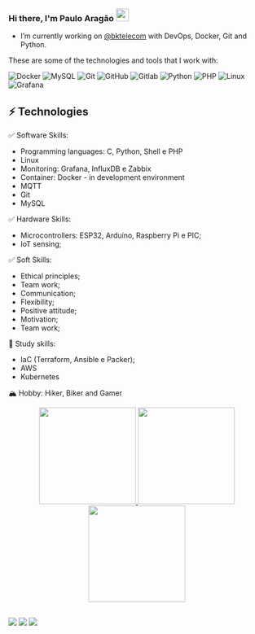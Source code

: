 ### Hi there, I'm Paulo Aragão <img src="https://media.giphy.com/media/hvRJCLFzcasrR4ia7z/giphy.gif" width="25px">

- I’m currently working on [@bktelecom](https://www.linkedin.com/company/bk-telecomunica%C3%A7%C3%B5es) with DevOps, Docker, Git and Python. 

These are some of the technologies and tools that I work with:

![Docker](https://img.shields.io/badge/-Docker-2496ED?style=flat-square&logo=docker&logoColor=white)
![MySQL](https://img.shields.io/badge/-MySQL-4479A1?style=flat-square&logo=mysql&logoColor=white)
![Git](https://img.shields.io/badge/-Git-black?style=flat-square&logo=git)
![GitHub](https://img.shields.io/badge/-Github-181717?style=flat-square&logo=github&logoColor=white)
![Gitlab](https://img.shields.io/badge/-Gitlab-FCA121?style=flat-square&logo=gitlab&logoColor=black)
![Python](https://img.shields.io/badge/-Python-3776AB?style=flat-square&logo=python&logoColor=white)
![PHP](https://img.shields.io/badge/-PHP-777BB4?style=flat-square&logo=php&logoColor=white)
![Linux](https://img.shields.io/badge/-Linux-FCC624?style=flat-square&logo=linux&logoColor=black)
![Grafana](https://img.shields.io/badge/-Grafana-F46800?style=flat-square&logo=grafana&logoColor=black)


## ⚡ Technologies
✅ Software Skills:
  - Programming languages: C, Python, Shell e PHP
  - Linux 
  - Monitoring: Grafana, InfluxDB e Zabbix
  - Container: Docker - in development environment
  - MQTT
  - Git
  - MySQL
 
✅ Hardware Skills:
  - Microcontrollers: ESP32, Arduíno, Raspberry Pi e PIC;
  - IoT sensing;

✅ Soft Skills:
  - Ethical principles;
  - Team work;
  - Communication;
  - Flexibility;
  - Positive attitude;
  - Motivation;
  - Team work;

🌱 Study skills:
  - IaC (Terraform, Ansible e Packer);
  - AWS
  - Kubernetes 

🏔️ Hobby: Hiker, Biker and Gamer

<div align="center">
  <a href="https://github.com/pauloaragao">
  <img height="190em" src="https://github-readme-stats.vercel.app/api?username=pauloaragao&show_icons=true&theme=dark&include_all_commits=true&count_private=true"/>
  <img height="190em" src="https://github-readme-stats.vercel.app/api/top-langs/?username=pauloaragao&layout=compact&langs_count=7&theme=dark"/>
  <img height="190em" src="https://github-readme-stats.vercel.app/api/wakatime?username=pauloaragao&theme=dark"/>
</div>
  
  ##
 

  
  <div> 
  <a href="https://www.youtube.com/channel/UCSWYkEIv1J4az83ZciCmzlQ" target="_blank"><img src="https://img.shields.io/badge/YouTube-FF0000?style=for-the-badge&logo=youtube&logoColor=white" target="_blank"></a>
  <a href="https://www.instagram.com/pauloaragaoo/" target="_blank"><img src="https://img.shields.io/badge/-Instagram-%23E4405F?style=for-the-badge&logo=instagram&logoColor=white" target="_blank"></a>
  <a href="https://www.linkedin.com/in/pauloaragaoo" target="_blank"><img src="https://img.shields.io/badge/-LinkedIn-%230077B5?style=for-the-badge&logo=linkedin&logoColor=white" target="_blank"></a> 
 
